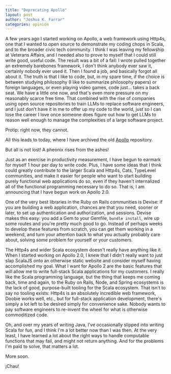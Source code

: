 ```yaml
---
title: "Deprecating Apollo"
layout: post
author: "Joshua K. Farrar"
categories: opinion
---
```


A few years ago I started working on Apollo, a web framework using Http4s, one that I wanted to open source to demonstrate my coding chops in Scala, and to the broader civic tech community. I think I was leaving my fellowship at Veterans Affairs, and I needed also to prove to myself that I could still write good, useful code. The result was a bit of a fail: I wrote pulled together an extremely barebones framework, I don't think anybody ever saw it, certainly nobody ever used it. Then I found a job, and basically forgot all about it. The truth is that I like to code, but, in my spare time, if the choice is between studying philosophy (I like to summarize philosophy papers) or foreign languages, or even playing video games, code just... takes a back seat. We have a little one now, and that's even more pressure on my reasonably scarce free time. That combined with the rise of companies using open source repositories to train LLMs to replace software engineers, and I just don't have it in me to offer up my code to the world, just so I can lose the career I love once someone does figure out how to get LLMs to reason well enough to manage the complexities of a large software project.

Protip: right now, they cannot.

All this leads to today, where I have archived the old [Apollo](https://github.com/joshuakfarrar/apollo) repository.

But all is not lost! A pheonix rises from the ashes!

Just as an exercise in productivity measurement, I have begun to earmark for myself 1 hour per day to write code. Plus, I have some ideas that I think could greatly contribute to the larger Scala and Http4s, Cats, TypeLevel communities, and make it easier for people who want to start building purely functional web applications do so, even if they haven't internalized all of the functional programming necessary to do so. That is, I am announcing that I have begun work on Apollo 2.0.

One of the very best libraries in the Ruby on Rails communities is Devise: if you are building a web application, chances are that you need, sooner or later, to set up authentication and authorization, and sessions. Devise makes this easy: you add a Gem to your Gemfile, `bundle install`, wire up some routes and you're pretty much good to go. Instead of perhaps weeks to develop these features from scratch, you can get them working in a weekend, and turn your attention back to what you actually probably care about, solving some problem for yourself or your customers.

The Http4s and wider Scala ecosystem doesn't really have anything like it. When I started working on Apollo 2.0, I knew that I didn't really want to just slap ScalaJS onto an otherwise static website and consider myself having accomplished my goal. What I want for Apollo 2 are the basic features that will allow me to write full-stack Scala applications for my customers. I really like the Scala programming language, but the thing that keeps me coming back, time and again, to the Ruby on Rails, Node, and Spring ecosystems is the lack of good, purpose-built tooling for the Scala ecosystem. That isn't to say no tooling exists: Http4s is an absolutely incredible web framework, Doobie works well, etc., but for full-stack application development, there's simply a lot left to be desired simply for convenience sake. Nobody wants to pay software engineers to re-invent the wheel for what is otherwise commoditized code.

Oh, and over my years of writing Java, I've occasionally slipped into writing Scala for fun, and I think I'm a lot better now than I was then. At the very least, I have learned a lot about the right ways to handle computable functions that may fail, and might not return anything. And for the problems I'm paid to solve, that matters a lot.

More soon.

¡Chau!
